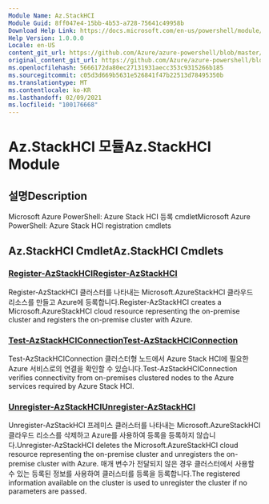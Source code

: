 ```yaml
---
Module Name: Az.StackHCI
Module Guid: 8ff047e4-15bb-4b53-a728-75641c49958b
Download Help Link: https://docs.microsoft.com/en-us/powershell/module/az.StackHCI
Help Version: 1.0.0.0
Locale: en-US
content_git_url: https://github.com/Azure/azure-powershell/blob/master/src/StackHCI/help/Az.StackHCI.md
original_content_git_url: https://github.com/Azure/azure-powershell/blob/master/src/StackHCI/help/Az.StackHCI.md
ms.openlocfilehash: 5666172da80ec27131931aecc353c9315266b185
ms.sourcegitcommit: c05d3d669b5631e526841f47b22513d78495350b
ms.translationtype: MT
ms.contentlocale: ko-KR
ms.lasthandoff: 02/09/2021
ms.locfileid: "100176668"
---
```

# <span data-ttu-id="71718-101">Az.StackHCI 모듈</span><span class="sxs-lookup"><span data-stu-id="71718-101">Az.StackHCI Module</span></span>
## <span data-ttu-id="71718-102">설명</span><span class="sxs-lookup"><span data-stu-id="71718-102">Description</span></span>
<span data-ttu-id="71718-103">Microsoft Azure PowerShell: Azure Stack HCI 등록 cmdlet</span><span class="sxs-lookup"><span data-stu-id="71718-103">Microsoft Azure PowerShell: Azure Stack HCI registration cmdlets</span></span>

## <span data-ttu-id="71718-104">Az.StackHCI Cmdlet</span><span class="sxs-lookup"><span data-stu-id="71718-104">Az.StackHCI Cmdlets</span></span>
### [<span data-ttu-id="71718-105">Register-AzStackHCI</span><span class="sxs-lookup"><span data-stu-id="71718-105">Register-AzStackHCI</span></span>](Register-AzStackHCI.md)
<span data-ttu-id="71718-106">Register-AzStackHCI 클러스터를 나타내는 Microsoft.AzureStackHCI 클라우드 리소스를 만들고 Azure에 등록합니다.</span><span class="sxs-lookup"><span data-stu-id="71718-106">Register-AzStackHCI creates a Microsoft.AzureStackHCI cloud resource representing the on-premise cluster and registers the on-premise cluster with Azure.</span></span>

### [<span data-ttu-id="71718-107">Test-AzStackHCIConnection</span><span class="sxs-lookup"><span data-stu-id="71718-107">Test-AzStackHCIConnection</span></span>](Test-AzStackHCIConnection.md)
<span data-ttu-id="71718-108">Test-AzStackHCIConnection 클러스터형 노드에서 Azure Stack HCI에 필요한 Azure 서비스로의 연결을 확인할 수 있습니다.</span><span class="sxs-lookup"><span data-stu-id="71718-108">Test-AzStackHCIConnection verifies connectivity from on-premises clustered nodes to the Azure services required by Azure Stack HCI.</span></span>

### [<span data-ttu-id="71718-109">Unregister-AzStackHCI</span><span class="sxs-lookup"><span data-stu-id="71718-109">Unregister-AzStackHCI</span></span>](Unregister-AzStackHCI.md)
<span data-ttu-id="71718-110">Unregister-AzStackHCI 프레미스 클러스터를 나타내는 Microsoft.AzureStackHCI 클라우드 리소스를 삭제하고 Azure를 사용하여 등록을 등록하지 않습니다.</span><span class="sxs-lookup"><span data-stu-id="71718-110">Unregister-AzStackHCI deletes the Microsoft.AzureStackHCI cloud resource representing the on-premise cluster and unregisters the on-premise cluster with Azure.</span></span>
<span data-ttu-id="71718-111">매개 변수가 전달되지 않은 경우 클러스터에서 사용할 수 있는 등록된 정보를 사용하여 클러스터를 등록을 등록합니다.</span><span class="sxs-lookup"><span data-stu-id="71718-111">The registered information available on the cluster is used to unregister the cluster if no parameters are passed.</span></span>

